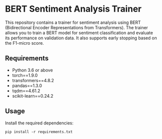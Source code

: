 # BERT Sentiment Analysis Trainer

This repository contains a trainer for sentiment analysis using BERT (Bidirectional Encoder Representations from Transformers). The trainer allows you to train a BERT model for sentiment classification and evaluate its performance on validation data. It also supports early stopping based on the F1-micro score.

## Requirements

- Python 3.6 or above
- torch==1.9.0
- transformers==4.8.2
- pandas==1.3.0
- tqdm==4.61.2
- scikit-learn==0.24.2

## Usage

Install the required dependencies:

   ```
   pip install -r requirements.txt
   ```